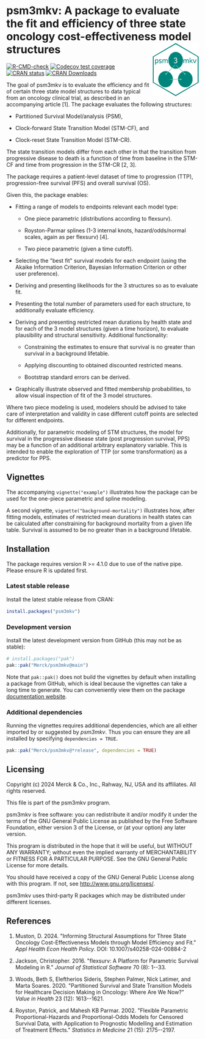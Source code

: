 # psm3mkv: A package to evaluate the fit and efficiency of three state oncology cost-effectiveness model structures <img src="man/figures/logo.png" align="right" width="120"/>

<!-- badges: start -->

[![R-CMD-check](https://github.com/Merck/psm3mkv/actions/workflows/R-CMD-check.yaml/badge.svg)](https://github.com/Merck/psm3mkv/actions/workflows/R-CMD-check.yaml)
[![Codecov test
coverage](https://codecov.io/gh/Merck/psm3mkv/branch/main/graph/badge.svg)](https://app.codecov.io/gh/Merck/psm3mkv?branch=main)
[![CRAN status](https://www.r-pkg.org/badges/version/psm3mkv)](https://cran.r-project.org/package=psm3mkv)
[![CRAN Downloads](https://cranlogs.r-pkg.org/badges/psm3mkv)](https://cran.r-project.org/package=psm3mkv)
<!-- badges: end -->

The goal of psm3mkv is to evaluate the efficiency and fit of certain
three state model structures to data typical from an oncology clinical
trial, as described in an accompanying article [1]. The package
evaluates the following structures:

- Partitioned Survival Model/analysis (PSM),

- Clock-forward State Transition Model (STM-CF), and

- Clock-reset State Transition Model (STM-CR).

The state transition models differ from each other in that the
transition from progressive disease to death is a function of time from
baseline in the STM-CF and time from progression in the STM-CR [2, 3].

The package requires a patient-level dataset of time to progression
(TTP), progression-free survival (PFS) and overall survival (OS).

Given this, the package enables:

- Fitting a range of models to endpoints relevant each model type:

  - One piece parametric (distributions according to flexsurv).

  - Royston-Parmar splines (1-3 internal knots, hazard/odds/normal
    scales, again as per flexsurv) [4].

  - Two piece parametric (given a time cutoff).

- Selecting the "best fit" survival models for each endpoint (using the
  Akaike Information Criterion, Bayesian Information Criterion or other
  user preference).

- Deriving and presenting likelihoods for the 3 structures so as to
  evaluate fit.

- Presenting the total number of parameters used for each structure, to
  additionally evaluate efficiency.

- Deriving and presenting restricted mean durations by health state and
  for each of the 3 model structures (given a time horizon), to evaluate
  plausibility and structural sensitivity. Additional functionality:

  - Constraining the estimates to ensure that survival is no greater
    than survival in a background lifetable.

  - Applying discounting to obtained discounted restricted means.

  - Bootstrap standard errors can be derived.

- Graphically illustrate observed and fitted membership probabilities,
  to allow visual inspection of fit of the 3 model structures.

Where two piece modeling is used, modelers should be advised to take
care of interpretation and validity in case different cutoff points are
selected for different endpoints.

Additionally, for parametric modeling of STM structures, the model for
survival in the progressive disease state (post progression survival,
PPS) may be a function of an additional arbitrary explanatory variable.
This is intended to enable the exploration of TTP (or some
transformation) as a predictor for PPS.

## Vignettes

The accompanying `vignette("example")` illustrates how the package can
be used for the one-piece parametric and spline modeling.

A second vignette, `vignette("background-mortality")` illustrates how,
after fitting models, estimates of restricted mean durations in health
states can be calculated after constraining for background mortality
from a given life table. Survival is assumed to be no greater than in a
background lifetable.

## Installation

The package requires version R >= 4.1.0 due to use of the native pipe.
Please ensure R is updated first.

### Latest stable release

Install the latest stable release from CRAN:

``` r
install.packages("psm3mkv")
```

### Development version

Install the latest development version from GitHub (this may not be as
stable):

``` r
# install.packages("pak")
pak::pak("Merck/psm3mkv@main")
```

Note that `pak::pak()` does not build the vignettes by default when
installing a package from GitHub, which is ideal because the vignettes
can take a long time to generate. You can conveniently view them on the
package [documentation website](https://merck.github.io/psm3mkv/).

### Additional dependencies

Running the vignettes requires additional dependencies, which are all
either imported by or suggested by *psm3mkv*. Thus you can ensure they
are all installed by specifying `dependencies = TRUE`.

``` r
pak::pak("Merck/psm3mkv@*release", dependencies = TRUE)
```

## Licensing

Copyright (c) 2024 Merck & Co., Inc., Rahway, NJ, USA and its
affiliates. All rights reserved.

This file is part of the psm3mkv program.

psm3mkv is free software: you can redistribute it and/or modify it under
the terms of the GNU General Public License as published by the Free
Software Foundation, either version 3 of the License, or (at your
option) any later version.

This program is distributed in the hope that it will be useful, but
WITHOUT ANY WARRANTY; without even the implied warranty of
MERCHANTABILITY or FITNESS FOR A PARTICULAR PURPOSE. See the GNU General
Public License for more details.

You should have received a copy of the GNU General Public License along
with this program. If not, see <http://www.gnu.org/licenses/>.

psm3mkv uses third-party R packages which may be distributed under
different licenses.

## References

1. Muston, D. 2024. "Informing Structural Assumptions for Three State Oncology Cost-Effectiveness Models through Model Efficiency and Fit." _Appl Health Econ Health Policy_. DOI: 10.1007/s40258-024-00884-2

2. Jackson, Christopher. 2016. "flexsurv: A Platform for Parametric
   Survival Modeling in R." _Journal of Statistical Software_ 70 (8): 1--33.

3. Woods, Beth S, Eleftherios Sideris, Stephen Palmer, Nick Latimer,
   and Marta Soares. 2020. "Partitioned Survival and State Transition Models
   for Healthcare Decision Making in Oncology: Where Are We Now?"
   _Value in Health_ 23 (12): 1613--1621.

4. Royston, Patrick, and Mahesh KB Parmar. 2002. "Flexible Parametric
   Proportional-Hazards and Proportional-Odds Models for Censored Survival
   Data, with Application to Prognostic Modelling and Estimation of
   Treatment Effects." _Statistics in Medicine_ 21 (15): 2175--2197.
